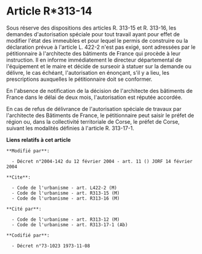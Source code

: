 # Article R*313-14

Sous réserve des dispositions des articles R. 313-15 et R. 313-16, les demandes d'autorisation spéciale pour tout travail
ayant pour effet de modifier l'état des immeubles et pour lequel le permis de construire ou la déclaration prévue à l'article
L. 422-2 n'est pas exigé, sont adressées par le pétitionnaire à l'architecte des bâtiments de France qui procède à leur
instruction. Il en informe immédiatement le directeur départemental de l'équipement et le maire et décide de surseoir à
statuer sur la demande ou délivre, le cas échéant, l'autorisation en énonçant, s'il y a lieu, les prescriptions auxquelles le
pétitionnaire doit se conformer.

En l'absence de notification de la décision de l'architecte des bâtiments de France dans le délai de deux mois,
l'autorisation est réputée accordée.

En cas de refus de délivrance de l'autorisation spéciale de travaux par l'architecte des Bâtiments de France, le
pétitionnaire peut saisir le préfet de région ou, dans la collectivité territoriale de Corse, le préfet de Corse, suivant les
modalités définies à l'article R. 313-17-1.

**Liens relatifs à cet article**

	**Modifié par**:

	  - Décret n°2004-142 du 12 février 2004 - art. 11 () JORF 14 février 2004

	**Cite**:

	  - Code de l'urbanisme - art. L422-2 (M)
	  - Code de l'urbanisme - art. R313-15 (M)
	  - Code de l'urbanisme - art. R313-16 (M)

	**Cité par**:

	  - Code de l'urbanisme - art. R313-12 (M)
	  - Code de l'urbanisme - art. R313-17-1 (Ab)

	**Codifié par**:

	  - Décret n°73-1023 1973-11-08

